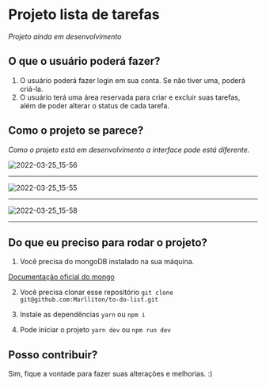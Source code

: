 # Projeto lista de tarefas

_Projeto ainda em desenvolvimento_

## O que o usuário poderá fazer?
1. O usuário poderá fazer login em sua conta. Se não tiver uma, poderá criá-la.
2. O usuário terá uma área reservada para criar e excluir suas tarefas, além de poder alterar o status de cada tarefa.

## Como o projeto se parece?
*Como o projeto está em desenvolvimento a interface pode está diferente.*

![2022-03-25_15-56](https://user-images.githubusercontent.com/67978032/160186369-140059ed-5dcb-4197-a374-095321c2e81e.png)
****
![2022-03-25_15-55](https://user-images.githubusercontent.com/67978032/160186670-cf80408b-ef11-4447-8715-3b3b786849fe.png)
****
![2022-03-25_15-58](https://user-images.githubusercontent.com/67978032/160186745-3d771fcc-1f76-4524-9526-0b90ae7023b7.png)
****

## Do que eu preciso para rodar o projeto?
1. Você precisa do mongoDB instalado na sua máquina.

[Documentação oficial do mongo](https://www.mongodb.com/docs/manual/installation/)

2. Você precisa clonar esse repositório
`git clone git@github.com:Marlliton/to-do-list.git`

3. Instale as dependências
`yarn` ou `npm i` 

4. Pode iniciar o projeto
`yarn dev` ou `npm run dev`

## Posso contribuir?
Sim, fique a vontade para fazer suas alterações e melhorias. :)


